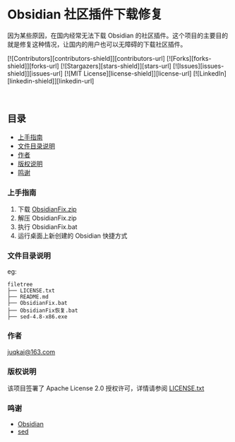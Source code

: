 

# Obsidian 社区插件下载修复

因为某些原因，在国内经常无法下载 Obsidian 的社区插件。这个项目的主要目的就是修复这种情况，让国内的用户也可以无障碍的下载社区插件。

<!-- PROJECT SHIELDS -->

[![Contributors][contributors-shield]][contributors-url]
[![Forks][forks-shield]][forks-url]
[![Stargazers][stars-shield]][stars-url]
[![Issues][issues-shield]][issues-url]
[![MIT License][license-shield]][license-url]
[![LinkedIn][linkedin-shield]][linkedin-url]

<!-- PROJECT LOGO -->
<br />


 
## 目录

- [上手指南](#上手指南)
- [文件目录说明](#文件目录说明)
- [作者](#作者)
- [版权说明](#版权说明)
- [鸣谢](#鸣谢)

### 上手指南

1. 下载 [ObsidianFix.zip](https://gitee.com/juqkai/obsidian-community-plugins-fix/attach_files/874119/download/ObsidianFix.zip)
2. 解压 ObsidianFix.zip
3. 执行 ObsidianFix.bat
4. 运行桌面上新创建的 Obsidian 快捷方式

### 文件目录说明
eg:

```
filetree 
├── LICENSE.txt
├── README.md
├── ObsidianFix.bat
├── ObsidianFix恢复.bat
├── sed-4.8-x86.exe

```

### 作者

juqkai@163.com

### 版权说明

该项目签署了 Apache License 2.0 授权许可，详情请参阅 [LICENSE.txt](https://github.com/juqkai/Obsidian-community-plugins-fix/blob/master/LICENSE)

### 鸣谢


- [Obsidian](https://Obsidian.md)
- [sed](https://github.com/mbuilov/sed-windows)

